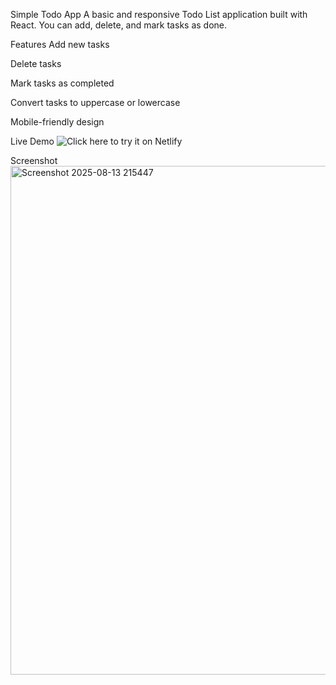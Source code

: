 Simple Todo App
A basic and responsive Todo List application built with React.
You can add, delete, and mark tasks as done.

Features
Add new tasks

Delete tasks

Mark tasks as completed

Convert tasks to uppercase or lowercase

Mobile-friendly design

Live Demo
![Click here to try it on Netlify](https://simple-todo-appfrom.netlify.app/)

Screenshot
<img width="1258" height="814" alt="Screenshot 2025-08-13 215447" src="https://github.com/user-attachments/assets/6d1c731e-30bb-400b-8add-65e6b76e1405" />




